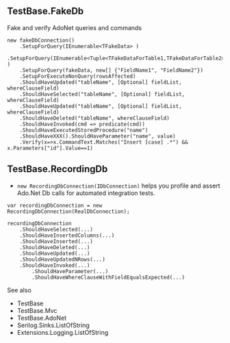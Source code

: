 TestBase.FakeDb
------------------
Fake and verify AdoNet queries and commands
```
new fakeDbConnection()
    .SetupForQuery(IEnumerable<TFakeData> )
    .SetupForQuery(IEnumerable<Tuple<TFakeDataForTable1,TFakeDataForTable2>> )
    .SetupForQuery(fakeData, new[] {"FieldName1", "FieldName2"})
    .SetupForExecuteNonQuery(rowsAffected)
    .ShouldHaveUpdated("tableName", [Optional] fieldList, whereClauseField)
    .ShouldHaveSelected("tableName", [Optional] fieldList, whereClauseField)
    .ShouldHaveUpdated("tableName", [Optional] fieldList, whereClauseField)
    .ShouldHaveDeleted("tableName", whereClauseField)
    .ShouldHaveInvoked(cmd => predicate(cmd))
    .ShouldHaveExecutedStoredProcedure("name")
    .ShouldHaveXXX().ShouldHaveParameter("name", value)
    .Verify(x=>x.CommandText.Matches("Insert [case] .*") && x.Parameters["id"].Value==1)
```

TestBase.RecordingDb
--------------------
* `new RecordingDbConnection(IDbConnection)` helps you profile and assert Ado.Net Db calls for automated integration tests.

```
var recordingDbConnection = new RecordingDbConnection(RealDbConnection);

recordingDbConnection
    .ShouldHaveSelected(...)
    .ShouldHaveInsertedColumns(...)
    .ShouldHaveInserted(...)
    .ShouldHaveDeleted(...)
    .ShouldHaveUpdated(...)
    .ShouldHaveUpdatedNRows(...)
    .ShouldHaveInvoked(...)
        .ShouldHaveParameter(...)
        .ShouldHaveWhereClauseWithFieldEqualsExpected(...)
```


See also
 - TestBase
 - TestBase.Mvc
 - TestBase.AdoNet
 - Serilog.Sinks.ListOfString 
 - Extensions.Logging.ListOfString